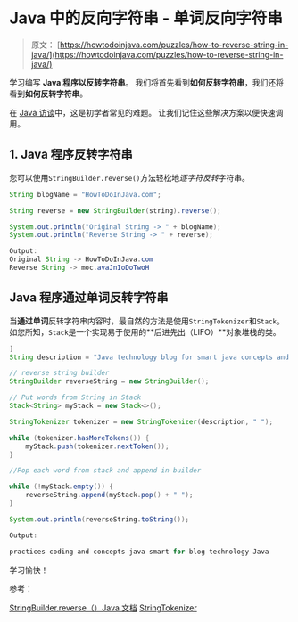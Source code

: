 # Java 中的反向字符串 - 单词反向字符串

> 原文： [https://howtodoinjava.com/puzzles/how-to-reverse-string-in-java/](https://howtodoinjava.com/puzzles/how-to-reverse-string-in-java/)

学习编写 **Java 程序以反转字符串**。 我们将首先看到**如何反转字符串**，我们还将看到**如何反转字符串**。

在 [Java 访谈](https://howtodoinjava.com/java-interview-questions/)中，这是初学者常见的难题。 让我们记住这些解决方案以便快速调用。

## 1\. Java 程序反转字符串

您可以使用`StringBuilder.reverse()`方法轻松地*逐字符反转*字符串。

```java
String blogName = "HowToDoInJava.com";

String reverse = new StringBuilder(string).reverse();

System.out.println("Original String -> " + blogName);
System.out.println("Reverse String -> " + reverse);

Output:
Original String -> HowToDoInJava.com
Reverse String -> moc.avaJnIoDoTwoH

```

## Java 程序通过单词反转字符串

当**通过单词**反转字符串内容时，最自然的方法是使用`StringTokenizer`和`Stack`。 如您所知，`Stack`是一个实现易于使用的**后进先出（LIFO）**对象堆栈的类。

```java
]
String description = "Java technology blog for smart java concepts and coding practices";

// reverse string builder
StringBuilder reverseString = new StringBuilder();

// Put words from String in Stack
Stack<String> myStack = new Stack<>();

StringTokenizer tokenizer = new StringTokenizer(description, " ");

while (tokenizer.hasMoreTokens()) {
	myStack.push(tokenizer.nextToken());
}

//Pop each word from stack and append in builder

while (!myStack.empty()) {
	reverseString.append(myStack.pop() + " ");
}

System.out.println(reverseString.toString());

Output:

practices coding and concepts java smart for blog technology Java 

```

学习愉快！

参考：

[StringBuilder.reverse（）Java 文档](https://docs.oracle.com/javase/8/docs/api/java/lang/StringBuilder.html#reverse--)
[StringTokenizer](https://docs.oracle.com/javase/8/docs/api/java/util/StringTokenizer.html)